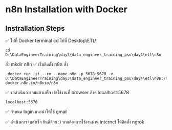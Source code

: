 # n8n Installation with Docker

## Instrallation Steps
✅ ไปที่ Docker terminal
cd ไปที่ Desktop\ETL\
```
cd D:\DataEngineerTraining\day3\data_engineer_training_psu\day4\etl\n8n
```
สั่ง mkdir n8n
✅ เริ่มติดตั้ง n8n สั่ง
```
 docker run -it --rm --name n8n -p 5678:5678 -v D:\DataEngineerTraining\day3\data_engineer_training_psu\day4\etl\n8n:/home/node/.n8n docker.n8n.io/n8nio/n8n

```
✅ รอดำเนินการจนแล้วเสร็จ
เข้าใช้งานที่ browser ลิงค์ localhost:5678
```
localhost:5678
```
✅ กำหนด login แนะนำให้ใช้ gmail

✅ ดำเนินการจนสำเร็จ ยินดีด้วย :)
หากต้องการใช้งานผ่าน internet ได้ติดตั้ง ngrok
